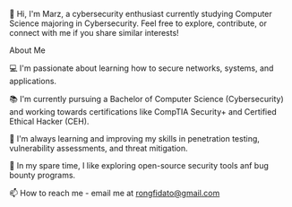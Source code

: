 👋 Hi, I'm Marz, a cybersecurity enthusiast currently studying Computer Science majoring in Cybersecurity. 
Feel free to explore, contribute, or connect with me if you share similar interests!

About Me

💻 I'm passionate about learning how to secure networks, systems, and applications.

📚 I'm currently pursuing a Bachelor of Computer Science (Cybersecurity) and working towards certifications like CompTIA Security+ and Certified Ethical Hacker (CEH).

🌱 I'm always learning and improving my skills in penetration testing, vulnerability assessments, and threat mitigation.

🔭 In my spare time, I like exploring open-source security tools anf bug bounty programs.

📫 How to reach me - email me at rongfidato@gmail.com

<!---
MaCisHacked/MaCisHacked is a ✨ special ✨ repository because its `README.md` (this file) appears on your GitHub profile.
You can click the Preview link to take a look at your changes.
--->
